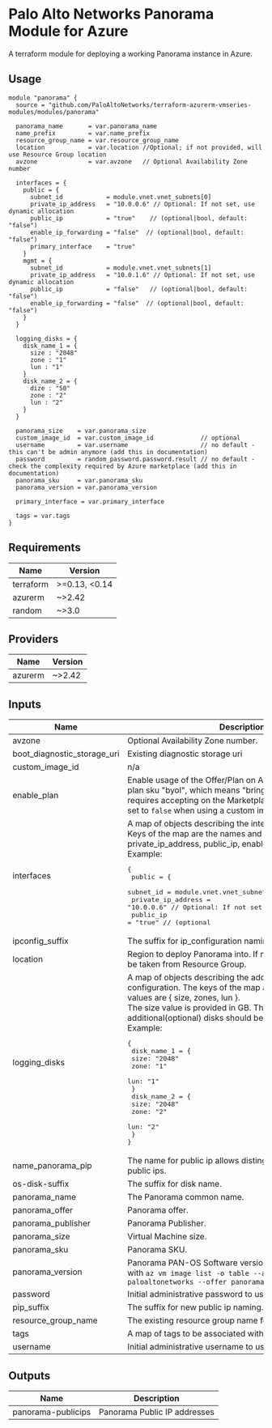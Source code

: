 Palo Alto Networks Panorama Module for Azure
===========

A terraform module for deploying a working Panorama instance in Azure.

Usage
-----

```hcl
module "panorama" {
  source = "github.com/PaloAltoNetworks/terraform-azurerm-vmseries-modules/modules/panorama"

  panorama_name       = var.panorama_name
  name_prefix         = var.name_prefix
  resource_group_name = var.resource_group_name
  location            = var.location //Optional; if not provided, will use Resource Group location
  avzone              = var.avzone   // Optional Availability Zone number

  interfaces = {
    public = {
      subnet_id            = module.vnet.vnet_subnets[0]
      private_ip_address   = "10.0.0.6" // Optional: If not set, use dynamic allocation
      public_ip            = "true"    // (optional|bool, default: "false")
      enable_ip_forwarding = "false"  // (optional|bool, default: "false")
      primary_interface    = "true"
    }
    mgmt = {
      subnet_id            = module.vnet.vnet_subnets[1]
      private_ip_address   = "10.0.1.6" // Optional: If not set, use dynamic allocation
      public_ip            = "false"   // (optional|bool, default: "false")
      enable_ip_forwarding = "false"  // (optional|bool, default: "false")
    }
  }

  logging_disks = {
    disk_name_1 = {
      size : "2048"
      zone : "1"
      lun : "1"
    }
    disk_name_2 = {
      dize : "50"
      zone : "2"
      lun : "2"
    }
  }

  panorama_size    = var.panorama_size
  custom_image_id  = var.custom_image_id             // optional
  username         = var.username                    // no default - this can't be admin anymore (add this in documentation)
  password         = random_password.password.result // no default - check the complexity required by Azure marketplace (add this in documentation)
  panorama_sku     = var.panorama_sku
  panorama_version = var.panorama_version

  primary_interface = var.primary_interface

  tags = var.tags
}
```

<!-- BEGINNING OF PRE-COMMIT-TERRAFORM DOCS HOOK -->
## Requirements

| Name | Version |
|------|---------|
| terraform | >=0.13, <0.14 |
| azurerm | ~>2.42 |
| random | ~>3.0 |

## Providers

| Name | Version |
|------|---------|
| azurerm | ~>2.42 |

## Inputs

| Name | Description | Type | Default | Required |
|------|-------------|------|---------|:--------:|
| avzone | Optional Availability Zone number. | `any` | `null` | no |
| boot\_diagnostic\_storage\_uri | Existing diagnostic storage uri | `any` | `null` | no |
| custom\_image\_id | n/a | `string` | `null` | no |
| enable\_plan | Enable usage of the Offer/Plan on Azure Marketplace. Even plan sku "byol", which means "bring your own license", still requires accepting on the Marketplace (as of 2021). Can be set to `false` when using a custom image. | `bool` | `true` | no |
| interfaces | A map of objects describing the intefaces configuration. Keys of the map are the names and values are { subnet\_id, private\_ip\_address, public\_ip, enable\_ip\_forwarding }. Example:<pre>{<br>  public = {<br>    subnet_id            = module.vnet.vnet_subnets[0]<br>    private_ip_address   = "10.0.0.6" // Optional: If not set, use dynamic allocation<br>    public_ip            = "true"    // (optional|bool, default: "false")<br>    public_ip_name       = ""        // (optional|bool, default: "")<br>    enable_ip_forwarding = "false"  // (optional|bool, default: "false")<br>    primary_interface    = "true"<br>  }<br>  mgmt = {<br>    subnet_id            = module.vnet.vnet_subnets[1]<br>    private_ip_address   = "10.0.1.6" // Optional: If not set, use dynamic allocation<br>    public_ip            = "false"   // (optional|bool, default: "false")<br>    enable_ip_forwarding = "false"  // (optional|bool, default: "false")<br>  }<br>}</pre> | `map(any)` | n/a | yes |
| ipconfig\_suffix | The suffix for ip\_configuration naming. | `string` | `"ipconfig"` | no |
| location | Region to deploy Panorama into. If not provided location will be taken from Resource Group. | `string` | `""` | no |
| logging\_disks | A map of objects describing the additional disk configuration. The keys of the map are the names and values are { size, zones, lun }. <br> The size value is provided in GB. The recommended size for additional(optional) disks should be at least 2TB (2048 GB). Example:<pre>{<br>  disk_name_1 = {<br>    size: "2048"<br>    zone: "1"<br>    lun: "1"<br>  }<br>  disk_name_2 = {<br>    size: "2048"<br>    zone: "2"<br>    lun: "2"<br>  }<br>}</pre> | `map(any)` | `{}` | no |
| name\_panorama\_pip | The name for public ip allows distinguish from other type of public ips. | `string` | `"panorama-pip"` | no |
| os-disk-suffix | The suffix for disk name. | `string` | `"os-disk"` | no |
| panorama\_name | The Panorama common name. | `string` | `"panorama"` | no |
| panorama\_offer | Panorama offer. | `string` | `"panorama"` | no |
| panorama\_publisher | Panorama Publisher. | `string` | `"paloaltonetworks"` | no |
| panorama\_size | Virtual Machine size. | `string` | `"Standard_D5_v2"` | no |
| panorama\_sku | Panorama SKU. | `string` | `"byol"` | no |
| panorama\_version | Panorama PAN-OS Software version. List published images with `az vm image list -o table --all --publisher paloaltonetworks --offer panorama` | `string` | `"10.0.3"` | no |
| password | Initial administrative password to use for Panorama. | `string` | n/a | yes |
| pip\_suffix | The suffix for new public ip naming. | `string` | `"pip"` | no |
| resource\_group\_name | The existing resource group name for Panorama. | `string` | n/a | yes |
| tags | A map of tags to be associated with the resources created. | `map(any)` | `{}` | no |
| username | Initial administrative username to use for Panorama. | `string` | `"panadmin"` | no |

## Outputs

| Name | Description |
|------|-------------|
| panorama-publicips | Panorama Public IP addresses |

<!-- END OF PRE-COMMIT-TERRAFORM DOCS HOOK -->
